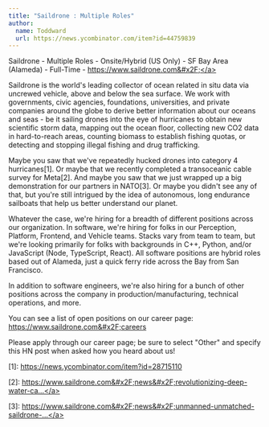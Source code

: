 ```yaml
---
title: "Saildrone : Multiple Roles"
author:
  name: Toddward
  url: https://news.ycombinator.com/item?id=44759839
---
```


<JobNavigation />

Saildrone - Multiple Roles - Onsite&#x2F;Hybrid (US Only) - SF Bay Area (Alameda) - Full-Time - <a href="https:&#x2F;&#x2F;www.saildrone.com&#x2F;" rel="nofollow">https:&#x2F;&#x2F;www.saildrone.com&#x2F;</a>

Saildrone is the world&#x27;s leading collector of ocean related in situ data via uncrewed vehicle, above and below the sea surface. We work with governments, civic agencies, foundations, universities, and private companies around the globe to derive better information about our oceans and seas - be it sailing drones into the eye of hurricanes to obtain new scientific storm data, mapping out the ocean floor, collecting new CO2 data in hard-to-reach areas, counting biomass to establish fishing quotas, or detecting and stopping illegal fishing and drug trafficking.

Maybe you saw that we&#x27;ve repeatedly hucked drones into category 4 hurricanes[1]. Or maybe that we recently completed a transoceanic cable survey for Meta[2]. And maybe you saw that we just wrapped up a big demonstration for our partners in NATO[3]. Or maybe you didn&#x27;t see any of that, but you&#x27;re still intrigued by the idea of autonomous, long endurance sailboats that help us better understand our planet.

Whatever the case, we&#x27;re hiring for a breadth of different positions across our organization. In software, we&#x27;re hiring for folks in our Perception, Platform, Frontend, and Vehicle teams. Stacks vary from team to team, but we&#x27;re looking primarily for folks with backgrounds in C++, Python, and&#x2F;or JavaScript (Node, TypeScript, React). All software positions are hybrid roles based out of Alameda, just a quick ferry ride across the Bay from San Francisco.

In addition to software engineers, we&#x27;re also hiring for a bunch of other positions across the company in production&#x2F;manufacturing, technical operations, and more.

You can see a list of open positions on our career page: <a href="https:&#x2F;&#x2F;www.saildrone.com&#x2F;careers" rel="nofollow">https:&#x2F;&#x2F;www.saildrone.com&#x2F;careers</a>

Please apply through our career page; be sure to select &quot;Other&quot; and specify this HN post when asked how you heard about us!

[1]: <a href="https:&#x2F;&#x2F;news.ycombinator.com&#x2F;item?id=28715110">https:&#x2F;&#x2F;news.ycombinator.com&#x2F;item?id=28715110</a>

[2]: <a href="https:&#x2F;&#x2F;www.saildrone.com&#x2F;news&#x2F;revolutionizing-deep-water-cable-route-surveys-with-autonomous-platforms" rel="nofollow">https:&#x2F;&#x2F;www.saildrone.com&#x2F;news&#x2F;revolutionizing-deep-water-ca...</a>

[3]: <a href="https:&#x2F;&#x2F;www.saildrone.com&#x2F;news&#x2F;unmanned-unmatched-saildrone-boosts-allied-awareness-in-nato-task-force-x-baltic-demo" rel="nofollow">https:&#x2F;&#x2F;www.saildrone.com&#x2F;news&#x2F;unmanned-unmatched-saildrone-...</a>
<JobApplication />
